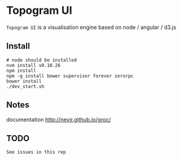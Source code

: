 # Topogram UI

``Topogram UI`` is a visualisation engine based on node / angular / d3.js

## Install

    # node should be installed
    nvm install v0.10.26
    npm install
    npm -g install bower supervisor forever zerorpc
    bower install
    ./dev_start.sh

## Notes

documentation http://nevir.github.io/groc/

## TODO

    See issues in this rep